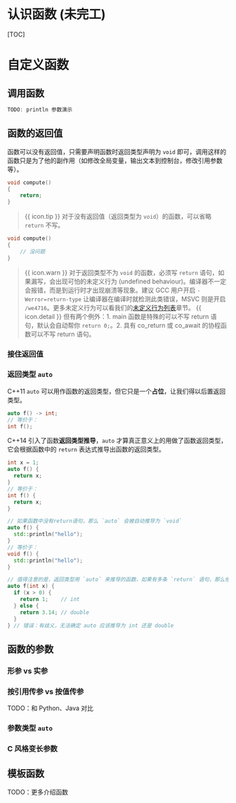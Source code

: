 # 认识函数 (未完工)

[TOC]

# 自定义函数

## 调用函数

```cpp
TODO: println 参数演示
```

## 函数的返回值

函数可以没有返回值，只需要声明函数时返回类型声明为 `void` 即可，调用这样的函数只是为了他的副作用（如修改全局变量，输出文本到控制台，修改引用参数等）。

```cpp
void compute()
{
    return;
}
```

> {{ icon.tip }} 对于没有返回值（返回类型为 `void`）的函数，可以省略 `return` 不写。

```cpp
void compute()
{
    // 没问题
}
```

> {{ icon.warn }} 对于返回类型不为 `void` 的函数，必须写 `return` 语句，如果漏写，会出现可怕的未定义行为 (undefined behaviour)。编译器不一定会报错，而是到运行时才出现崩溃等现象。建议 GCC 用户开启 `-Werror=return-type` 让编译器在编译时就检测此类错误，MSVC 则是开启 `/we4716`。更多未定义行为可以看我们的[未定义行为列表](undef.md)章节。
> {{ icon.detail }} 但有两个例外：1. main 函数是特殊的可以不写 return 语句，默认会自动帮你 `return 0;`。2. 具有 co_return 或 co_await 的协程函数可以不写 return 语句。

### 接住返回值

### 返回类型 `auto`

C++11 `auto` 可以用作函数的返回类型，但它只是一个**占位**，让我们得以后置返回类型。

```cpp
auto f() -> int;
// 等价于：
int f();
```

C++14 引入了函数**返回类型推导**，`auto` 才算真正意义上的用做了函数返回类型，它会根据函数中的 `return` 表达式推导出函数的返回类型。

```cpp
int x = 1;
auto f() {
  return x;
}
// 等价于：
int f() {
  return x;
}

// 如果函数中没有return语句，那么 `auto` 会被自动推导为 `void`
auto f() {
  std::println("hello");
}
// 等价于：
void f() {
  std::println("hello");
}

// 值得注意的是，返回类型用 `auto` 来推导的函数，如果有多条 `return` 语句，那么他们必须是相同的类型；否则报错
auto f(int x) {
  if (x > 0) {
    return 1;    // int
  } else {
    return 3.14; // double
  }
} // 错误：有歧义，无法确定 auto 应该推导为 int 还是 double
```

<!-- decltype(auto)... -->

## 函数的参数

### 形参 vs 实参

### 按引用传参 vs 按值传参

TODO：和 Python、Java 对比

### 参数类型 `auto`

### C 风格变长参数

## 模板函数

TODO：更多介绍函数
